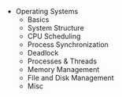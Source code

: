 * Operating Systems
    * Basics
    * System Structure
    * CPU Scheduling
    * Process Synchronization
    * Deadlock
    * Processes & Threads
    * Memory Management
    * File and Disk Management
    * Misc